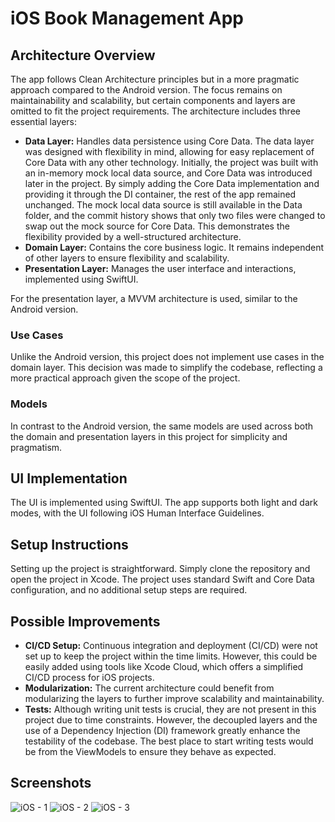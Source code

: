 # iOS Book Management App

## Architecture Overview
The app follows Clean Architecture principles but in a more pragmatic approach compared to the Android version. The focus remains on maintainability and scalability, but certain components and layers are omitted to fit the project requirements. The architecture includes three essential layers:

- **Data Layer:** Handles data persistence using Core Data. The data layer was designed with flexibility in mind, allowing for easy replacement of Core Data with any other technology. Initially, the project was built with an in-memory mock local data source, and Core Data was introduced later in the project. By simply adding the Core Data implementation and providing it through the DI container, the rest of the app remained unchanged. The mock local data source is still available in the Data folder, and the commit history shows that only two files were changed to swap out the mock source for Core Data. This demonstrates the flexibility provided by a well-structured architecture.
- **Domain Layer:** Contains the core business logic. It remains independent of other layers to ensure flexibility and scalability.
- **Presentation Layer:** Manages the user interface and interactions, implemented using SwiftUI.

For the presentation layer, a MVVM architecture is used, similar to the Android version.

### Use Cases
Unlike the Android version, this project does not implement use cases in the domain layer. This decision was made to simplify the codebase, reflecting a more practical approach given the scope of the project.

### Models
In contrast to the Android version, the same models are used across both the domain and presentation layers in this project for simplicity and pragmatism.

## UI Implementation
The UI is implemented using SwiftUI. The app supports both light and dark modes, with the UI following iOS Human Interface Guidelines.

## Setup Instructions
Setting up the project is straightforward. Simply clone the repository and open the project in Xcode. The project uses standard Swift and Core Data configuration, and no additional setup steps are required.

## Possible Improvements
- **CI/CD Setup:** Continuous integration and deployment (CI/CD) were not set up to keep the project within the time limits. However, this could be easily added using tools like Xcode Cloud, which offers a simplified CI/CD process for iOS projects.
- **Modularization:** The current architecture could benefit from modularizing the layers to further improve scalability and maintainability.
- **Tests:** Although writing unit tests is crucial, they are not present in this project due to time constraints. However, the decoupled layers and the use of a Dependency Injection (DI) framework greatly enhance the testability of the codebase. The best place to start writing tests would be from the ViewModels to ensure they behave as expected.

## Screenshots
![iOS - 1](https://github.com/user-attachments/assets/f6d9765f-23b3-4351-bba3-9fd0ed1545cd)
![iOS - 2](https://github.com/user-attachments/assets/ca311064-44b2-4a7f-b3ee-603c41e8a04d)
![iOS - 3](https://github.com/user-attachments/assets/cb7f9d64-62be-4b77-a8be-037e44fa071a)


